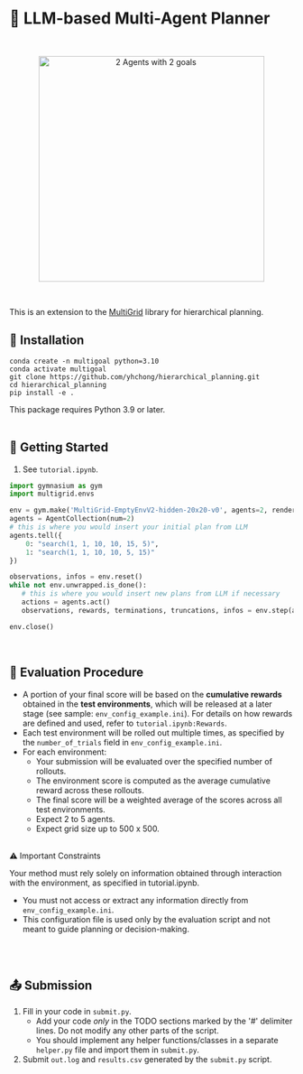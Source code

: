 # 🧭 LLM-based Multi-Agent Planner

<br/>
<p align="center">
  <img src="https://i.imgur.com/LDeSLDi.gif" width=400 alt="2 Agents with 2 goals">
</p>
<br/>

This is an extension to the [MultiGrid](https://ini.github.io/docs/multigrid) library for hierarchical planning.
<br>

## 💾 Installation

    conda create -n multigoal python=3.10
    conda activate multigoal
    git clone https://github.com/yhchong/hierarchical_planning.git
    cd hierarchical_planning
    pip install -e .

This package requires Python 3.9 or later.
<br>
<br>

## 🚀 Getting Started
1) See `tutorial.ipynb`.

```python
import gymnasium as gym
import multigrid.envs

env = gym.make('MultiGrid-EmptyEnvV2-hidden-20x20-v0', agents=2, render_mode='human')
agents = AgentCollection(num=2)
# this is where you would insert your initial plan from LLM
agents.tell({
    0: "search(1, 1, 10, 10, 15, 5)",
    1: "search(1, 1, 10, 10, 5, 15)"
})

observations, infos = env.reset()
while not env.unwrapped.is_done():
   # this is where you would insert new plans from LLM if necessary 
   actions = agents.act()
   observations, rewards, terminations, truncations, infos = env.step(actions)

env.close()
```
<br>

## 🧪 Evaluation Procedure
* A portion of your final score will be based on the **cumulative rewards** obtained in the **test environments**, which will be released at a later stage (see sample: `env_config_example.ini`).
For details on how rewards are defined and used, refer to `tutorial.ipynb:Rewards`.
* Each test environment will be rolled out multiple times, as specified by the `number_of_trials` field in `env_config_example.ini`.
* For each environment:
  * Your submission will be evaluated over the specified number of rollouts.
  * The environment score is computed as the average cumulative reward across these rollouts.
  * The final score will be a weighted average of the scores across all test environments.
  * Expect 2 to 5 agents.
  * Expect grid size up to 500 x 500.
<br>
⚠️ Important Constraints

Your method must rely solely on information obtained through interaction with the environment, as specified in tutorial.ipynb.

 * You must not access or extract any information directly from `env_config_example.ini`.
 * This configuration file is used only by the evaluation script and not meant to guide planning or decision-making.
<br>
<br>

## 📤 Submission

1) Fill in your code in `submit.py`.
   * Add your code *only* in the TODO sections marked by the '#' delimiter lines. Do not modify any other parts of the script.
   * You should implement any helper functions/classes in a separate `helper.py` file and import them in `submit.py`.
2) Submit `out.log` and `results.csv` generated by the `submit.py` script.
